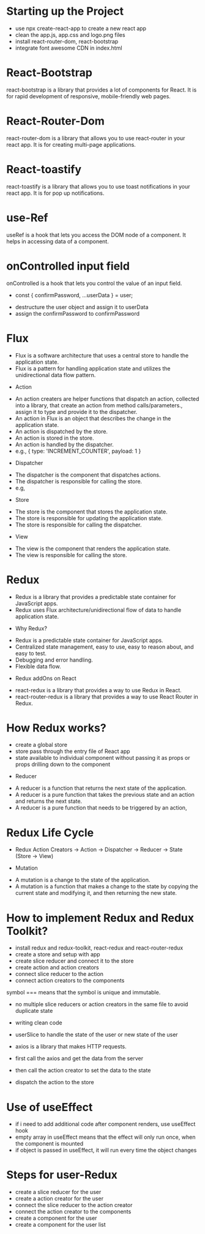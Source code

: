 # Starting up the Project

- use npx create-react-app to create a new react app
- clean the app.js, app.css and logo.png files
- install react-router-dom, react-bootstrap
- integrate font awesome CDN in index.html

# React-Bootstrap

react-bootstrap is a library that provides a lot of components for React. It is for rapid development of responsive, mobile-friendly web pages.

# React-Router-Dom

react-router-dom is a library that allows you to use react-router in your react app. It is for creating multi-page applications.

# React-toastify

react-toastify is a library that allows you to use toast notifications in your react app. It is for pop up notifications.

# use-Ref

useRef is a hook that lets you access the DOM node of a component. It helps in accessing data of a component.

# onControlled input field

onControlled is a hook that lets you control the value of an input field.

- const { confirmPassword, ...userData } = user;

* destructure the user object and assign it to userData
* assign the confirmPassword to confirmPassword

# Flux

- Flux is a software architecture that uses a central store to handle the application state.
- Flux is a pattern for handling application state and utilizes the unidirectional data flow pattern.

* Action

- An action creaters are helper functions that dispatch an action, collected into a library, that create an action from method calls/parameters., assign it to type and provide it to the dispatcher.
- An action in Flux is an object that describes the change in the application state.
- An action is dispatched by the store.
- An action is stored in the store.
- An action is handled by the dispatcher.
- e.g., { type: 'INCREMENT_COUNTER', payload: 1 }

* Dispatcher

- The dispatcher is the component that dispatches actions.
- The dispatcher is responsible for calling the store.
- e.g, <Dispatcher />

* Store

- The store is the component that stores the application state.
- The store is responsible for updating the application state.
- The store is responsible for calling the dispatcher.

* View

- The view is the component that renders the application state.
- The view is responsible for calling the store.

# Redux

- Redux is a library that provides a predictable state container for JavaScript apps.
- Redux uses Flux architecture/unidirectional flow of data to handle application state.

* Why Redux?

- Redux is a predictable state container for JavaScript apps.
- Centralized state management, easy to use, easy to reason about, and easy to test.
- Debugging and error handling.
- Flexible data flow.

* Redux addOns on React

- react-redux is a library that provides a way to use Redux in React.
- react-router-redux is a library that provides a way to use React Router in Redux.

# How Redux works?

- create a global store
- store pass through the entry file of React app
- state available to individual component without passing it as props or props drilling down to the component

* Reducer

- A reducer is a function that returns the next state of the application.
- A reducer is a pure function that takes the previous state and an action and returns the next state.
- A reducer is a pure function that needs to be triggered by an action,

# Redux Life Cycle

- Redux Action Creators -> Action -> Dispatcher -> Reducer -> State (Store -> View)

* Mutation

- A mutation is a change to the state of the application.
- A mutation is a function that makes a change to the state by copying the current state and modifying it, and then returning the new state.

# How to implement Redux and Redux Toolkit?

- install redux and redux-toolkit, react-redux and react-router-redux
- create a store and setup with app
- create slice reducer and connect it to the store
- create action and action creators
- connect slice reducer to the action
- connect action creators to the components

symbol === means that the symbol is unique and immutable.

- no multiple slice reducers or action creators in the same file to avoid duplicate state
- writing clean code

- userSlice to handle the state of the user or new state of the user
- axios is a library that makes HTTP requests.
- first call the axios and get the data from the server
- then call the action creator to set the data to the state
- dispatch the action to the store

# Use of useEffect

- if i need to add additional code after component renders, use useEffect hook
- empty array in useEffect means that the effect will only run once, when the component is mounted
- if object is passed in useEffect, it will run every time the object changes

# Steps for user-Redux

- create a slice reducer for the user
- create a action creator for the user
- connect the slice reducer to the action creator
- connect the action creator to the components
- create a component for the user
- create a component for the user list
